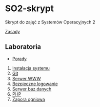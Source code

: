 SO2-skrypt
==========

Skrypt do zajęć z Systemów Operacyjnych 2

[Zasady](Zasady.md)

## Laboratoria

* [Porady](Porady.md)

1. [Instalacja systemu](1-Instalacja-systemu.md)
2. [Git](2-Git.md)
3. [Serwer WWW](3-Serwer-WWW.md)
4. [Bezpieczne logowanie](4-Bezpieczne-logowanie.md)
5. [Serwer baz danych](5-Serwer-baz-danych.md)
6. [PHP](6-PHP.md)
7. [Zapora ogniowa](7-Zapora-ogniowa.md)
